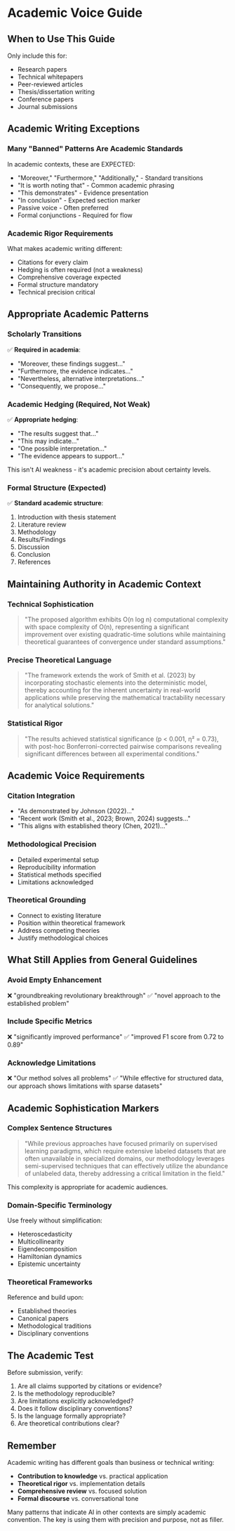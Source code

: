 # Academic Voice Guide

## When to Use This Guide

Only include this for:

- Research papers
- Technical whitepapers
- Peer-reviewed articles
- Thesis/dissertation writing
- Conference papers
- Journal submissions


## Academic Writing Exceptions

### Many "Banned" Patterns Are Academic Standards

In academic contexts, these are EXPECTED:

- "Moreover," "Furthermore," "Additionally," - Standard transitions
- "It is worth noting that" - Common academic phrasing
- "This demonstrates" - Evidence presentation
- "In conclusion" - Expected section marker
- Passive voice - Often preferred
- Formal conjunctions - Required for flow


### Academic Rigor Requirements

What makes academic writing different:

- Citations for every claim
- Hedging is often required (not a weakness)
- Comprehensive coverage expected
- Formal structure mandatory
- Technical precision critical


## Appropriate Academic Patterns

### Scholarly Transitions

✅ **Required in academia**:

- "Moreover, these findings suggest..."
- "Furthermore, the evidence indicates..."
- "Nevertheless, alternative interpretations..."
- "Consequently, we propose..."


### Academic Hedging (Required, Not Weak)

✅ **Appropriate hedging**:

- "The results suggest that..."
- "This may indicate..."
- "One possible interpretation..."
- "The evidence appears to support..."


This isn't AI weakness - it's academic precision about certainty levels.

### Formal Structure (Expected)

✅ **Standard academic structure**:

1. Introduction with thesis statement
2. Literature review
3. Methodology
4. Results/Findings
5. Discussion
6. Conclusion
7. References


## Maintaining Authority in Academic Context

### Technical Sophistication

> "The proposed algorithm exhibits O(n log n) computational complexity with space complexity of O(n), representing a significant improvement over existing quadratic-time solutions while maintaining theoretical guarantees of convergence under standard assumptions."

### Precise Theoretical Language

> "The framework extends the work of Smith et al. (2023) by incorporating stochastic elements into the deterministic model, thereby accounting for the inherent uncertainty in real-world applications while preserving the mathematical tractability necessary for analytical solutions."

### Statistical Rigor

> "The results achieved statistical significance (p < 0.001, η² = 0.73), with post-hoc Bonferroni-corrected pairwise comparisons revealing significant differences between all experimental conditions."

## Academic Voice Requirements

### Citation Integration

- "As demonstrated by Johnson (2022)..."
- "Recent work (Smith et al., 2023; Brown, 2024) suggests..."
- "This aligns with established theory (Chen, 2021)..."


### Methodological Precision

- Detailed experimental setup
- Reproducibility information
- Statistical methods specified
- Limitations acknowledged


### Theoretical Grounding

- Connect to existing literature
- Position within theoretical framework
- Address competing theories
- Justify methodological choices


## What Still Applies from General Guidelines

### Avoid Empty Enhancement

❌ "groundbreaking revolutionary breakthrough"
✅ "novel approach to the established problem"

### Include Specific Metrics

❌ "significantly improved performance"
✅ "improved F1 score from 0.72 to 0.89"

### Acknowledge Limitations

❌ "Our method solves all problems"
✅ "While effective for structured data, our approach shows limitations with sparse datasets"

## Academic Sophistication Markers

### Complex Sentence Structures

> "While previous approaches have focused primarily on supervised learning paradigms, which require extensive labeled datasets that are often unavailable in specialized domains, our methodology leverages semi-supervised techniques that can effectively utilize the abundance of unlabeled data, thereby addressing a critical limitation in the field."

This complexity is appropriate for academic audiences.

### Domain-Specific Terminology

Use freely without simplification:

- Heteroscedasticity
- Multicollinearity
- Eigendecomposition
- Hamiltonian dynamics
- Epistemic uncertainty


### Theoretical Frameworks

Reference and build upon:

- Established theories
- Canonical papers
- Methodological traditions
- Disciplinary conventions


## The Academic Test

Before submission, verify:

1. Are all claims supported by citations or evidence?
2. Is the methodology reproducible?
3. Are limitations explicitly acknowledged?
4. Does it follow disciplinary conventions?
5. Is the language formally appropriate?
6. Are theoretical contributions clear?


## Remember

Academic writing has different goals than business or technical writing:

- **Contribution to knowledge** vs. practical application
- **Theoretical rigor** vs. implementation details
- **Comprehensive review** vs. focused solution
- **Formal discourse** vs. conversational tone


Many patterns that indicate AI in other contexts are simply academic convention. The key is using them with precision and purpose, not as filler.
